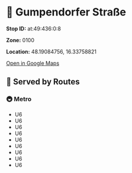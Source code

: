 # 🚉 Gumpendorfer Straße


**Stop ID:** at:49:436:0:8

**Zone:** 0100

**Location:** 48.19084756, 16.33758821

[Open in Google Maps](https://www.google.com/maps?q=48.19084756,16.33758821)

## 🚆 Served by Routes

### 🚇 Metro
- U6
- U6
- U6
- U6
- U6
- U6
- U6
- U6
- U6